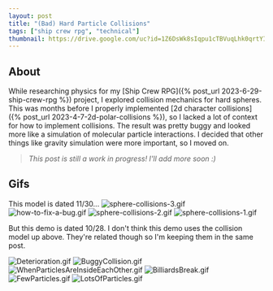 ```yaml
---
layout: post
title: "(Bad) Hard Particle Collisions"
tags: ["ship crew rpg", "technical"]
thumbnail: https://drive.google.com/uc?id=1Z6DsWk8sIqpu1cTBVuqLhk0qrtYIn9rF&export=download
---
```


## About

While researching physics for my [Ship Crew RPG]({% post_url 2023-6-29-ship-crew-rpg %}) project, I explored collision mechanics for hard spheres. This was months before I properly implemented [2d character collisions]({% post_url 2023-4-7-2d-polar-collisions %}), so I lacked a lot of context for how to implement collisions. The result was pretty buggy and looked more like a simulation of molecular particle interactions. I decided that other things like gravity simulation were more important, so I moved on.

> *This post is still a work in progress! I'll add more soon :)*

## Gifs

This model is dated 11/30...
![sphere-collisions-3.gif](https://drive.google.com/uc?id=1yAQmYNCaUNJr8X738jCMMXYyF2ElGKwL&export=download)
![how-to-fix-a-bug.gif](https://drive.google.com/uc?id=1hgJCZxGzqbfxE3wYpXTP9gpAOSnb1y3Q&export=download)
![sphere-collisions-2.gif](https://drive.google.com/uc?id=1RaqL74H1PZxtlNpMczLzZXRQYfdvRooZ&export=download)
![sphere-collisions-1.gif](https://drive.google.com/uc?id=1E8bYsJIQE7YXonDl5YSQrHT7LjgD9hLU&export=download)

But this demo is dated 10/28. I don't think this demo uses the collision model up above. They're related though so I'm keeping them in the same post.

![Deterioration.gif](https://drive.google.com/uc?id=1TPfGdLy55uD_avAqoyS4GsFO6F4_FJi8&export=download)
![BuggyCollision.gif](https://drive.google.com/uc?id=1m-Sr6d7NpO4RnKUzffYq0k65lIRZc5OE&export=download)
![WhenParticlesAreInsideEachOther.gif](https://drive.google.com/uc?id=1M1X3J6PLC4a9ABcCJG-w1WRhn9FHvUxu&export=download)
![BilliardsBreak.gif](https://drive.google.com/uc?id=1Z6DsWk8sIqpu1cTBVuqLhk0qrtYIn9rF&export=download)
![FewParticles.gif](https://drive.google.com/uc?id=1fjDquq_oKJLYTRXBMaPSpS2nB7LYtxW5&export=download)
![LotsOfParticles.gif](https://drive.google.com/uc?id=1pldUGYKGIxHfWkf3Sbfv8jI64XIGIhOJ&export=download)
